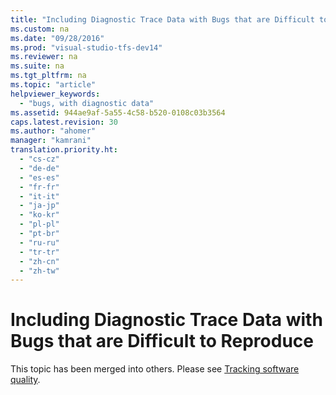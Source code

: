 ```yaml
---
title: "Including Diagnostic Trace Data with Bugs that are Difficult to Reproduce"
ms.custom: na
ms.date: "09/28/2016"
ms.prod: "visual-studio-tfs-dev14"
ms.reviewer: na
ms.suite: na
ms.tgt_pltfrm: na
ms.topic: "article"
helpviewer_keywords: 
  - "bugs, with diagnostic data"
ms.assetid: 944ae9af-5a55-4c58-b520-0108c03b3564
caps.latest.revision: 30
ms.author: "ahomer"
manager: "kamrani"
translation.priority.ht: 
  - "cs-cz"
  - "de-de"
  - "es-es"
  - "fr-fr"
  - "it-it"
  - "ja-jp"
  - "ko-kr"
  - "pl-pl"
  - "pt-br"
  - "ru-ru"
  - "tr-tr"
  - "zh-cn"
  - "zh-tw"
---
```

# Including Diagnostic Trace Data with Bugs that are Difficult to Reproduce
This topic has been merged into others. Please see [Tracking software quality](../test/tracking-software-quality.md).